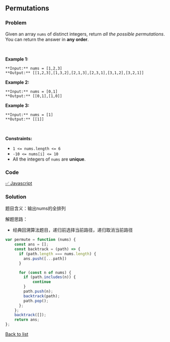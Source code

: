 Permutations
---
### Problem
Given an array `nums` of distinct integers, return *all the possible permutations*. You can return the answer in **any order**.


 


**Example 1:**



```
**Input:** nums = [1,2,3]
**Output:** [[1,2,3],[1,3,2],[2,1,3],[2,3,1],[3,1,2],[3,2,1]]

```
**Example 2:**



```
**Input:** nums = [0,1]
**Output:** [[0,1],[1,0]]

```
**Example 3:**



```
**Input:** nums = [1]
**Output:** [[1]]

```

 


**Constraints:**


* `1 <= nums.length <= 6`
* `-10 <= nums[i] <= 10`
* All the integers of `nums` are **unique**.

### Code
[✅ Javascript](./solution.js)
### Solution
题目含义：输出nums的全排列

解题思路：
- 经典回溯算法题目，递归前选择当前路径，递归取消当前路径

```javascript
var permute = function (nums) {
    const ans = [];
    const backtrack = (path) => {
      if (path.length === nums.length) {
        ans.push([...path])
      }

      for (const n of nums) {
        if (path.includes(n)) {
            continue
        }
        path.push(n);
        backtrack(path);
        path.pop();
      };
    };
    backtrack([]);
    return ans;
};
```

[Back to list](../README.md)
